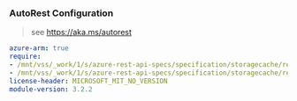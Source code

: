 ### AutoRest Configuration

> see https://aka.ms/autorest

``` yaml
azure-arm: true
require:
- /mnt/vss/_work/1/s/azure-rest-api-specs/specification/storagecache/resource-manager/readme.md
- /mnt/vss/_work/1/s/azure-rest-api-specs/specification/storagecache/resource-manager/readme.go.md
license-header: MICROSOFT_MIT_NO_VERSION
module-version: 3.2.2
```